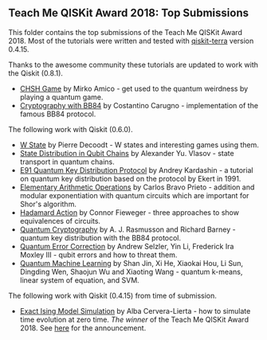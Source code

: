 ## Teach Me QISKit Award 2018: Top Submissions

This folder contains the top submissions of the Teach Me QISKit Award 2018.
Most of the tutorials were written and tested with [qiskit-terra](https://github.com/Qiskit/qiskit-terra)
version 0.4.15.


Thanks to the awesome community these tutorials are updated to work with the Qiskit (0.8.1).
- [CHSH Game](chsh_game/CHSH%20game-tutorial.ipynb) by Mirko Amico - get used to the quantum weirdness by playing a quantum game.
- [Cryptography with BB84](cryptography/Cryptography.ipynb) by Costantino Carugno - implementation of the famous BB84 protocol.

The following work with Qiskit (0.6.0).
- [W State](w_state) by Pierre Decoodt - W states and interesting games using them.
- [State Distribution in Qubit Chains](state_distribution_in_qubit_chains/index.ipynb) by Alexander Yu. Vlasov  - state transport in quantum chains.
- [E91 Quantum Key Distribution Protocol](e91_qkd/e91_quantum_key_distribution_protocol.ipynb) by Andrey Kardashin  - a tutorial on quantum key distribution based on the protocol by Ekert in 1991.
- [Elementary Arithmetic Operations](elementary_arithmetic_operations/elementary_arithmetic_operations.ipynb) by Carlos Bravo Prieto - addition and modular exponentiation with quantum circuits which are important for Shor's algorithm.
- [Hadamard Action](hadamard_action) by Connor Fieweger - three approaches to show equivalences of circuits.
- [Quantum Cryptography](quantum_cryptography_qkd/Quantum_Cryptography2.ipynb) by A. J. Rasmusson and Richard Barney  - quantum key distribution with the BB84 protocol.
- [Quantum Error Correction](quantum_error_correction/error_correction.ipynb) by Andrew Selzler, Yin Li, Frederick Ira Moxley III  - qubit errors and how to threat them.
- [Quantum Machine Learning](quantum_machine_learning/QISKIT%20for%20quantum%20machine%20learning.ipynb) by Shan Jin, Xi He, Xiaokai Hou, Li Sun, Dingding Wen, Shaojun Wu and Xiaoting Wang - quantum k-means, linear system of equation, and SVM.

The following work with Qiskit (0.4.15) from time of submission.
- [Exact Ising Model Simulation](exact_ising_model_simulation/Ising_time_evolution.ipynb) by Alba Cervera-Lierta - how to simulate time evolution at zero time. *The winner* of the Teach Me QISKit Award 2018. See [here](https://www.ibm.com/blogs/research/2018/06/teach-qiskit-winner/) for the announcement.